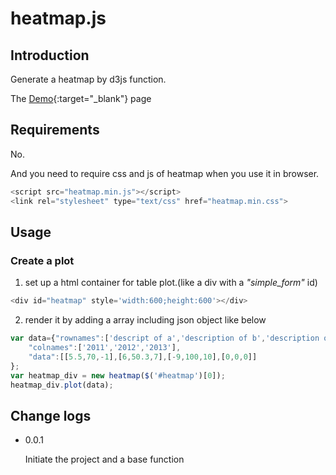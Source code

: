 # heatmap.js
## Introduction
Generate a heatmap by d3js function.

The [Demo][]{:target="_blank"} page

## Requirements
No.

And you need to require css and js of heatmap when you use it in browser.
```js
<script src="heatmap.min.js"></script>
<link rel="stylesheet" type="text/css" href="heatmap.min.css">
```

## Usage
### Create a plot
1. set up a html container for table plot.(like a div with a *"simple_form"* id)
```js
<div id="heatmap" style='width:600;height:600'></div>
```
2. render it by adding a array including json object like below
```js
var data={"rownames":['descript of a','description of b','description of c','empty'],
	"colnames":['2011','2012','2013'],
	"data":[[5.5,70,-1],[6,50.3,7],[-9,100,10],[0,0,0]]
};
var heatmap_div = new heatmap($('#heatmap')[0]);
heatmap_div.plot(data);
```

## Change logs
* 0.0.1

	Initiate the project and a base function

[demo]:	http://wyubin.github.io/heatmap/
